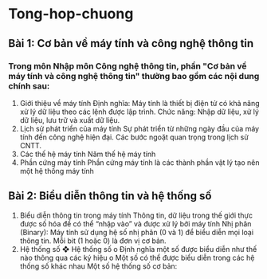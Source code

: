 # Tong-hop-chuong
## Bài 1: Cơ bản về máy tính và công nghệ thông tin
### Trong môn Nhập môn Công nghệ thông tin, phần "Cơ bản về máy tính và công nghệ thông tin" thường bao gồm các nội dung chính sau:
1. Giới thiệu về máy tính
Định nghĩa: Máy tính là thiết bị điện tử có khả năng xử lý dữ liệu theo các lệnh được lập trình.
Chức năng: Nhập dữ liệu, xử lý dữ liệu, lưu trữ và xuất dữ liệu.
2. Lịch sử phát triển của máy tính
Sự phát triển từ những ngày đầu của máy tính đến công nghệ hiện đại.
Các bước ngoặt quan trọng trong lịch sử CNTT.
3. Các thế hệ máy tính
Năm thế hệ máy tính
4. Phần cứng máy tính
Phần cứng máy tính là các thành phần vật lý tạo nên một hệ thống máy tính
## Bài 2: Biểu diễn thông tin và hệ thống số
1. Biểu diễn thông tin trong máy tính
   Thông tin, dữ liệu trong thế giới thực được số hóa để có thể “nhập
vào” và được xử lý bởi máy tính
   Nhị phân (Binary): Máy tính sử dụng hệ số nhị phân (0 và 1) để biểu diễn mọi loại thông tin. Mỗi bit (1 hoặc 0) là đơn vị cơ bản.
2. Hệ thống số
❖ Hệ thống số
o Định nghĩa một số được biểu diễn như thế nào thông qua các ký hiệu
o Một số có thể được biểu diễn trong các hệ thống số khác nhau
   Một số hệ thống số cơ bản: 
